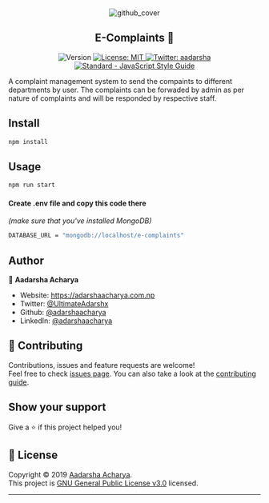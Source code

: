 <br />

<p align="center">
<img src="https://raw.githubusercontent.com/adarshaacharya/E-Complaints/master/docs/github_cover.png" alt="github_cover" />
</p>
<h2 align="center">E-Complaints 💬</h1>


<p align="center">
 <a herf="http://e-complaints.herokuapp.com">
 <img alt="Version" src="https://img.shields.io/badge/version-1.0.0-blue.svg?cacheSeconds=2592000" />
 </a>
  <a href="https://github.com/adarshaacharya/E-Complaints/blob/master/LICENSE" target="_blank">
    <img alt="License: MIT" src="https://img.shields.io/github/license/adarshaacharya/E-Complaints" />
  </a>
  <a href="https://twitter.com/UltimateAdarshx" target="_blank">
    <img alt="Twitter: aadarsha" src="https://img.shields.io/twitter/follow/aadarshatweets?style=social" />
  </a>
    <a href="https://standardjs.com"><img src="https://img.shields.io/badge/code_style-standard-brightgreen.svg" alt="Standard - JavaScript Style Guide"></a>
  </p>
  
 <p center>
A complaint management system to send the compaints to different departments by user. The complaints can be forwaded by admin as per nature of complaints and will be responded by respective staff.
</p>



## Install

```sh
npm install
```

## Usage

```sh
npm run start
```

#### Create .env file and copy this code there

_(make sure that you've installed MongoDB)_

```sh
DATABASE_URL = "mongodb://localhost/e-complaints"
```

## Author

👤 **Aadarsha Acharya**

- Website: https://adarshaacharya.com.np
- Twitter: [@UltimateAdarshx](https://twitter.com/UltimateAdarshx)
- Github: [@adarshaacharya](https://github.com/adarshaacharya)
- LinkedIn: [@adarshaacharya](https://linkedin.com/in/adarshaacharya)

## 🤝 Contributing

Contributions, issues and feature requests are welcome!<br />Feel free to check [issues page](https://github.com/adarshaacharya/E-Complaints/issues). You can also take a look at the [contributing guide](https://github.com/adarshaacharya/E-Complaints/pulls).

## Show your support

Give a ⭐️ if this project helped you!

## 📝 License

Copyright © 2019 [Aadarsha Acharya](https://github.com/adarshaacharya).<br />
This project is [GNU General Public License v3.0](https://github.com/adarshaacharya/E-Complaints/blob/master/LICENSE) licensed.

---
